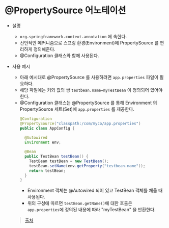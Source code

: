 # @PropertySource 어노테이션

* 설명
    * `org.springframework.context.annotation` 에 속한다.
    * 선언적인 메커니즘으로 스프링 환경(Environment)에 PropertySource 를 편리하게 정의해준다.  
    * @Configuration 클래스와 함께 사용된다.
* 사용 예시
    * 아래 예시대로 @PropertySource 를 사용하려면 `app.properties` 파일이 필요하다.
    * 해당 파일에는 키와 값의 쌍 `testbean.name=myTestBean` 이 정의되어 있어야 한다.
    * @Configuration 클래스는 @PropertySource 를 통해 Environment 의 PropertySource 세트(Set)에 `app.properties` 를 제공한다.
      ```java
      @Configuration
      @PropertySource("classpath:/com/myco/app.properties")
      public class AppConfig {
        
        @Autowired
        Environment env;
      
        @Bean
        public TestBean testBean() {
          TestBean testBean = new TestBean();
          testBean.setName(env.getProperty("testbean.name"));
          return testBean;
        }
      }
      ```
        * Environment 객체는 @Autowired 되어 있고 TestBean 객체를 채울 때 사용된다.
        * 위의 구성에 따르면 `testBean.getName()`에 대한 호출은 `app.properties`에 정의된 내용에 따라 "myTestBean" 을 반환한다.
    
  > [출처](https://docs.spring.io/spring-framework/docs/current/javadoc-api/org/springframework/context/annotation/PropertySource.html)
